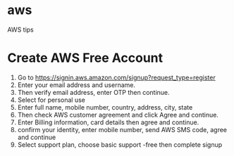 # aws
AWS tips

# Create AWS Free Account
1. Go to https://signin.aws.amazon.com/signup?request_type=register
2. Enter your email address and username.
3. Then verify email address, enter OTP then continue.
4. Select for personal use
5. Enter full name, mobile number, country, address, city, state
6. Then check AWS customer agreement and click Agree and continue.
7. Enter Billing information, card details then agree and continue.
8.  confirm your identity, enter mobile number, send AWS SMS code, agree and continue
9.  Select support plan, choose basic support -free then complete signup
   
